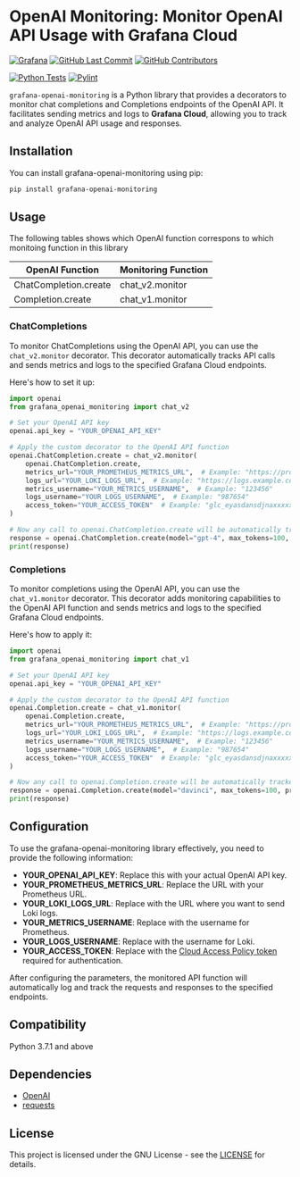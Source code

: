# OpenAI Monitoring: Monitor OpenAI API Usage with Grafana Cloud
[![Grafana](https://img.shields.io/badge/grafana-%23F46800.svg?&logo=grafana&logoColor=white)](https://grafana.com)
[![GitHub Last Commit](https://img.shields.io/github/last-commit/grafana/grafana-openai-monitoring)](https://github.com/grafana/grafana-openai-monitoring/tags)
[![GitHub Contributors](https://img.shields.io/github/contributors/grafana/grafana-openai-monitoring)](https://github.com/grafana/grafana-openai-monitoring/tags)

[![Python Tests](https://github.com/grafana/grafana-openai-monitoring/actions/workflows/python-tests.yml/badge.svg?branch=main)](https://github.com/grafana/grafana-openai-monitoring/actions/workflows/python-tests.yml)
[![Pylint](https://github.com/grafana/grafana-openai-monitoring/actions/workflows/pylint.yml/badge.svg?branch=main)](https://github.com/grafana/grafana-openai-monitoring/actions/workflows/pylint.yml)

`grafana-openai-monitoring` is a Python library that provides a decorators to monitor chat completions and Completions endpoints of the OpenAI API. It facilitates sending metrics and logs to **Grafana Cloud**, allowing you to track and analyze OpenAI API usage and responses.

## Installation
You can install grafana-openai-monitoring using pip:

```bash
pip install grafana-openai-monitoring
```

## Usage

The following tables shows which OpenAI function correspons to which monitoing function in this library

| OpenAI Function        | Monitoring Function |
|------------------------|---------------------|
| ChatCompletion.create  | chat_v2.monitor    |
| Completion.create      | chat_v1.monitor    |

### ChatCompletions

To monitor ChatCompletions using the OpenAI API, you can use the `chat_v2.monitor` decorator. This decorator automatically tracks API calls and sends metrics and logs to the specified Grafana Cloud endpoints.

Here's how to set it up:

```python
import openai
from grafana_openai_monitoring import chat_v2

# Set your OpenAI API key
openai.api_key = "YOUR_OPENAI_API_KEY"

# Apply the custom decorator to the OpenAI API function
openai.ChatCompletion.create = chat_v2.monitor(
    openai.ChatCompletion.create,
    metrics_url="YOUR_PROMETHEUS_METRICS_URL",  # Example: "https://prometheus.grafana.net/api/prom"
    logs_url="YOUR_LOKI_LOGS_URL",  # Example: "https://logs.example.com/loki/api/v1/push/"
    metrics_username="YOUR_METRICS_USERNAME",  # Example: "123456"
    logs_username="YOUR_LOGS_USERNAME",  # Example: "987654"
    access_token="YOUR_ACCESS_TOKEN"  # Example: "glc_eyasdansdjnaxxxxxxxxxxx"
)

# Now any call to openai.ChatCompletion.create will be automatically tracked
response = openai.ChatCompletion.create(model="gpt-4", max_tokens=100, messages=[{"role": "user", "content": "What is Grafana?"}])
print(response)
```

### Completions

To monitor completions using the OpenAI API, you can use the `chat_v1.monitor` decorator. This decorator adds monitoring capabilities to the OpenAI API function and sends metrics and logs to the specified Grafana Cloud endpoints.

Here's how to apply it:

```python
import openai
from grafana_openai_monitoring import chat_v1

# Set your OpenAI API key
openai.api_key = "YOUR_OPENAI_API_KEY"

# Apply the custom decorator to the OpenAI API function
openai.Completion.create = chat_v1.monitor(
    openai.Completion.create,
    metrics_url="YOUR_PROMETHEUS_METRICS_URL",  # Example: "https://prometheus.grafana.net/api/prom"
    logs_url="YOUR_LOKI_LOGS_URL",  # Example: "https://logs.example.com/loki/api/v1/push/"
    metrics_username="YOUR_METRICS_USERNAME",  # Example: "123456"
    logs_username="YOUR_LOGS_USERNAME",  # Example: "987654"
    access_token="YOUR_ACCESS_TOKEN"  # Example: "glc_eyasdansdjnaxxxxxxxxxxx"
)

# Now any call to openai.Completion.create will be automatically tracked
response = openai.Completion.create(model="davinci", max_tokens=100, prompt="Isn't Grafana the best?")
print(response)
```

## Configuration
To use the grafana-openai-monitoring library effectively, you need to provide the following information:

- **YOUR_OPENAI_API_KEY**: Replace this with your actual OpenAI API key.
- **YOUR_PROMETHEUS_METRICS_URL**: Replace the URL with your Prometheus URL.
- **YOUR_LOKI_LOGS_URL**: Replace with the URL where you want to send Loki logs.
- **YOUR_METRICS_USERNAME**: Replace with the username for Prometheus.
- **YOUR_LOGS_USERNAME**: Replace with the username for Loki.
- **YOUR_ACCESS_TOKEN**: Replace with the [Cloud Access Policy token](https://grafana.com/docs/grafana-cloud/account-management/authentication-and-permissions/access-policies/) required for authentication.

After configuring the parameters, the monitored API function will automatically log and track the requests and responses to the specified endpoints.

## Compatibility
Python 3.7.1 and above

## Dependencies
- [OpenAI](https://pypi.org/project/openai/)
- [requests](https://pypi.org/project/requests/)

## License
This project is licensed under the GNU License - see the [LICENSE](LICENSE.txt) for details.
